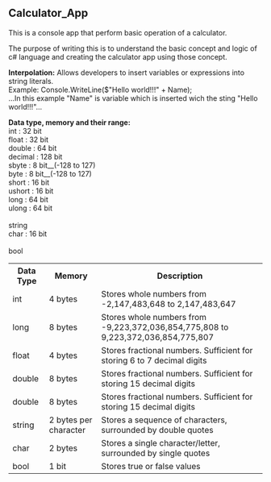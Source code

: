 <h2> Calculator_App </h2>

This is a console app that perform basic operation of a calculator.

The purpose of writing this is to understand the basic concept and logic of c# language and creating the calculator app using those concept.


<b> Interpolation:</b> Allows developers to insert variables or expressions into string literals. <br />
Example: Console.WriteLine($"Hello world!!!" + Name); </br>
...In this example "Name" is variable which is inserted wich the sting "Hello world!!!"...

<b>Data type, memory and their range: </b> <br />
	int : 32 bit <br />
	float : 32 bit <br />
	double : 64 bit <br />
	decimal : 128 bit <br />
	sbyte : 8 bit__(-128 to 127) <br />
	byte : 8 bit__(-128 to 127) <br />
	short : 16 bit <br />
	ushort : 16 bit <br />
	long : 64 bit <br />
	ulong : 64 bit <br /><br />
	string <br />
	char : 16 bit <br /><br />
	bool <br />


<table>
	<tr>
		<th>Data Type</th>
		<th>Memory</th>
		<th>Description</th>
	</tr>
	<tr>
		<td>int</td>
		<td>4 bytes</td>
		<td>Stores whole numbers from -2,147,483,648 to 2,147,483,647</td>
	</tr>
	<tr>
		<td>long</td>
		<td>8 bytes</td>
		<td>Stores whole numbers from -9,223,372,036,854,775,808 to 9,223,372,036,854,775,807</td>
	</tr>
	<tr>
		<td>float</td>
		<td>4 bytes</td>
		<td>Stores fractional numbers. Sufficient for storing 6 to 7 decimal digits</td>
	</tr>
	<tr>
		<td>double</td>
		<td>8 bytes</td>
		<td>Stores fractional numbers. Sufficient for storing 15 decimal digits</td>
	</tr>
	<tr>
		<td>double</td>
		<td>8 bytes</td>
		<td>Stores fractional numbers. Sufficient for storing 15 decimal digits</td>
	</tr>
	<tr>
		<td>string</td>
		<td>2 bytes per character</td>
		<td>Stores a sequence of characters, surrounded by double quotes</td>
	</tr>
	<tr>
		<td>char</td>
		<td>2 bytes</td>
		<td>Stores a single character/letter, surrounded by single quotes</td>
	</tr>
	<tr>
		<td>bool</td>
		<td>1 bit</td>
		<td>Stores true or false values</td>
	</tr>
</table>

